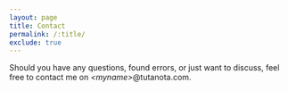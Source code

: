```yaml
---
layout: page 
title: Contact 
permalink: /:title/ 
exclude: true
---
```


Should you have any questions, found errors, or just want to discuss, feel free to contact me on *\<myname\>*@tutanota.com.
